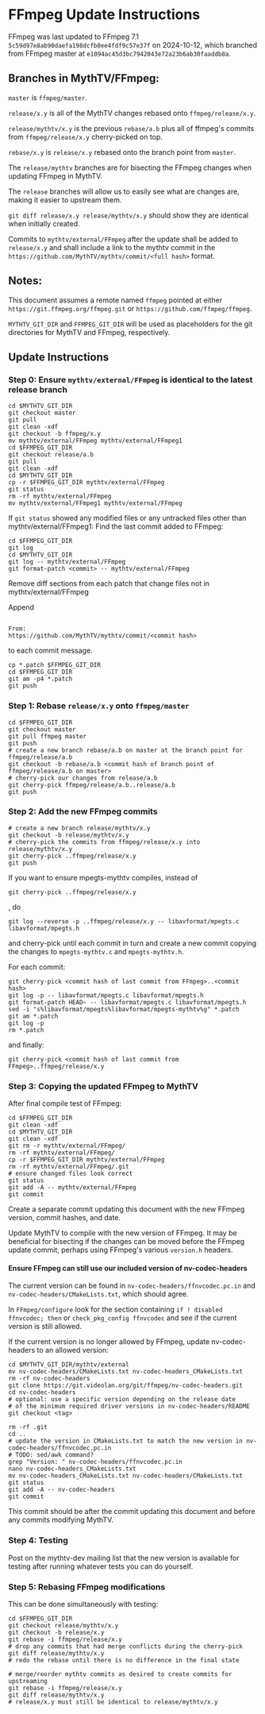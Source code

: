 # FFmpeg Update Instructions

FFmpeg was last updated to FFmpeg 7.1 `5c59d97e8ab90daefa198dcfb0ee4fdf9c57e37f` on 2024-10-12,
which branched from FFmpeg master at `e1094ac45d3bc7942043e72a23b6ab30faaddb8a`.


## Branches in MythTV/FFmpeg:
`master` is `ffmpeg/master`.

`release/x.y` is all of the MythTV changes rebased onto `ffmpeg/release/x.y`.

`release/mythtv/x.y` is the previous `rebase/a.b` plus all of ffmpeg's commits from `ffmpeg/release/x.y` cherry-picked on top.

`rebase/x.y` is `release/x.y` rebased onto the branch point from `master`.

The `release/mythtv` branches are for bisecting the FFmpeg changes when updating FFmpeg in MythTV.

The `release` branches will allow us to easily see what are changes are, making it easier to upstream them.

`git diff release/x.y release/mythtv/x.y` should show they are identical when initially created.

Commits to `mythtv/external/FFmpeg` after the update shall be added to `release/x.y`
and shall include a link to the mythtv commit in the
`https://github.com/MythTV/mythtv/commit/<full hash>` format.


## Notes:

This document assumes a remote named `ffmpeg` pointed at either `https://git.ffmpeg.org/ffmpeg.git`
or `https://github.com/ffmpeg/ffmpeg`.

`MYTHTV_GIT_DIR` and `FFMPEG_GIT_DIR` will be used as placeholders for the git directories
for MythTV and FFmpeg, respectively.

## Update Instructions

### Step 0: Ensure `mythtv/external/FFmpeg` is identical to the latest release branch

```
cd $MYTHTV_GIT_DIR
git checkout master
git pull
git clean -xdf
git checkout -b ffmpeg/x.y
mv mythtv/external/FFmpeg mythtv/external/FFmpeg1
cd $FFMPEG_GIT_DIR
git checkout release/a.b
git pull
git clean -xdf
cd $MYTHTV_GIT_DIR
cp -r $FFMPEG_GIT_DIR mythtv/external/FFmpeg
git status
rm -rf mythtv/external/FFmpeg
mv mythtv/external/FFmpeg1 mythtv/external/FFmpeg
```

If `git status` showed any modified files or any untracked files other than mythtv/external/FFmpeg1:
Find the last commit added to FFmpeg:
```
cd $FFMPEG_GIT_DIR
git log
cd $MYTHTV_GIT_DIR
git log -- mythtv/external/FFmpeg
git format-patch <commit> -- mythtv/external/FFmpeg
```

Remove diff sections from each patch that change files not in mythtv/external/FFmpeg

Append
```

From:
https://github.com/MythTV/mythtv/commit/<commit hash>
```
to each commit message.

```
cp *.patch $FFMPEG_GIT_DIR
cd $FFMPEG_GIT_DIR
git am -p4 *.patch
git push
```

### Step 1: Rebase `release/x.y` onto `ffmpeg/master`

```
cd $FFMPEG_GIT_DIR
git checkout master
git pull ffmpeg master
git push
# create a new branch rebase/a.b on master at the branch point for ffmpeg/release/a.b
git checkout -b rebase/a.b <commit hash of branch point of ffmpeg/release/a.b on master>
# cherry-pick our changes from release/a.b
git cherry-pick ffmpeg/release/a.b..release/a.b
git push
```

### Step 2: Add the new FFmpeg commits

```
# create a new branch release/mythtv/x.y
git checkout -b release/mythtv/x.y
# cherry-pick the commits from ffmpeg/release/x.y into release/mythtv/x.y
git cherry-pick ..ffmpeg/release/x.y
git push
```

If you want to ensure mpegts-mythtv compiles, instead of
```
git cherry-pick ..ffmpeg/release/x.y
```
, do
```
git log --reverse -p ..ffmpeg/release/x.y -- libavformat/mpegts.c libavformat/mpegts.h
```
and cherry-pick until each commit in turn and create a new commit copying the changes to
`mpegts-mythtv.c` and `mpegts-mythtv.h`.

For each commit:
```
git cherry-pick <commit hash of last commit from FFmpeg>..<commit hash>
git log -p -- libavformat/mpegts.c libavformat/mpegts.h
git format-patch HEAD~ -- libavformat/mpegts.c libavformat/mpegts.h
sed -i "s%libavformat/mpegts%libavformat/mpegts-mythtv%g" *.patch
git am *.patch
git log -p
rm *.patch
```

and finally:
```
git cherry-pick <commit hash of last commit from FFmpeg>..ffmpeg/release/x.y
```

### Step 3: Copying the updated FFmpeg to MythTV

After final compile test of FFmpeg:
```
cd $FFMPEG_GIT_DIR
git clean -xdf
cd $MYTHTV_GIT_DIR
git clean -xdf
git rm -r mythtv/external/FFmpeg/
rm -rf mythtv/external/FFmpeg/
cp -r $FFMPEG_GIT_DIR mythtv/external/FFmpeg
rm -rf mythtv/external/FFmpeg/.git
# ensure changed files look correct
git status
git add -A -- mythtv/external/FFmpeg
git commit
```

Create a separate commit updating this document with the new FFmpeg version, commit hashes,
and date.

Update MythTV to compile with the new version of FFmpeg.  It may be beneficial
for bisecting if the changes can be moved before the FFmpeg update commit, perhaps
using FFmpeg's various `version.h` headers.

#### Ensure FFmpeg can still use our included version of nv-codec-headers

The current version can be found in `nv-codec-headers/ffnvcodec.pc.in` and `nv-codec-headers/CMakeLists.txt`,
which should agree.

In `FFmpeg/configure` look for the section containing `if ! disabled ffnvcodec; then`
or `check_pkg_config ffnvcodec` and see if the current version is still allowed.

If the current version is no longer allowed by FFmpeg, update nv-codec-headers to an allowed version:
```
cd $MYTHTV_GIT_DIR/mythtv/external
mv nv-codec-headers/CMakeLists.txt nv-codec-headers_CMakeLists.txt
rm -rf nv-codec-headers
git clone https://git.videolan.org/git/ffmpeg/nv-codec-headers.git
cd nv-codec-headers
# optional: use a specific version depending on the release date
# of the minimum required driver versions in nv-codec-headers/README
git checkout <tag>

rm -rf .git
cd ..
# update the version in CMakeLists.txt to match the new version in nv-codec-headers/ffnvcodec.pc.in
# TODO: sed/awk command?
grep "Version: " nv-codec-headers/ffnvcodec.pc.in
nano nv-codec-headers_CMakeLists.txt
mv nv-codec-headers_CMakeLists.txt nv-codec-headers/CMakeLists.txt
git status
git add -A -- nv-codec-headers
git commit
```

This commit should be after the commit updating this document and before any commits modifying MythTV.

### Step 4: Testing

Post on the mythtv-dev mailing list that the new version is available for testing
after running whatever tests you can do yourself.


### Step 5: Rebasing FFmpeg modifications

This can be done simultaneously with testing:
```
cd $FFMPEG_GIT_DIR
git checkout release/mythtv/x.y
git checkout -b release/x.y
git rebase -i ffmpeg/release/x.y
# drop any commits that had merge conflicts during the cherry-pick
git diff release/mythtv/x.y
# redo the rebase until there is no difference in the final state

# merge/reorder mythtv commits as desired to create commits for upstreaming
git rebase -i ffmpeg/release/x.y
git diff release/mythtv/x.y
# release/x.y must still be identical to release/mythtv/x.y
```

